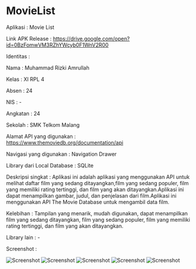 # MovieList

Aplikasi  : Movie List

Link APK Release  : https://drive.google.com/open?id=0BzFomwVM3RZhYWcyb0F1WnV2R00

Identitas :

Nama  : Muhammad Rizki Amrullah

Kelas : XI RPL 4

Absen : 24

NIS : -

Angkatan  : 24

Sekolah : SMK Telkom Malang

Alamat API yang digunakan : https://www.themoviedb.org/documentation/api

Navigasi yang digunakan : Navigation Drawer

Library dari Local Database : SQLite 

Deskripsi singkat : Aplikasi ini adalah aplikasi yang menggunakan API untuk melihat daftar film yang sedang ditayangkan,film yang sedang populer, film yang memiliki rating tertinggi, dan film yang akan ditayangkan.Aplikasi ini dapat menampilkan gambar, judul, dan penjelasan  dari film.Aplikasi ini menggunakan API The Movie Database untuk mengambil data film. 

Kelebihan : Tampilan yang menarik, mudah digunakan, dapat menampilkan film yang sedang ditayangkan, film yang sedang populer, film yang memiliki rating tertinggi, dan film yang akan ditayangkan.

Library lain  : -

Screenshot  :

![Screenshot](https://user-images.githubusercontent.com/22188487/26918653-1efb76a0-4c5d-11e7-8946-d5540ad4b4df.PNG)
![Screenshot](https://user-images.githubusercontent.com/22188487/26918651-1ef7f11a-4c5d-11e7-9b72-538bbaf38be7.PNG)
![Screenshot](https://user-images.githubusercontent.com/22188487/26918652-1efb6912-4c5d-11e7-88ef-ecd2051a289a.PNG)
![Screenshot](https://user-images.githubusercontent.com/22188487/26918654-1efe5ef6-4c5d-11e7-8b14-c84e9465e6ad.PNG)
![Screenshot](https://user-images.githubusercontent.com/22188487/26918655-1f05b9b2-4c5d-11e7-8b92-661b64da7b86.PNG)

